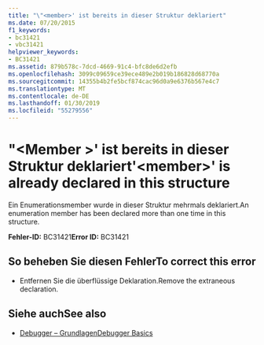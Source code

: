 ```yaml
---
title: "\"<member>' ist bereits in dieser Struktur deklariert"
ms.date: 07/20/2015
f1_keywords:
- bc31421
- vbc31421
helpviewer_keywords:
- BC31421
ms.assetid: 879b578c-7dcd-4669-91c4-bfc8de6d2efb
ms.openlocfilehash: 3099c09659ce39ece489e2b019b186828d68770a
ms.sourcegitcommit: 14355b4b2fe5bcf874cac96d0a9e6376b567e4c7
ms.translationtype: MT
ms.contentlocale: de-DE
ms.lasthandoff: 01/30/2019
ms.locfileid: "55279556"
---
```

# <a name="member-is-already-declared-in-this-structure"></a><span data-ttu-id="8f8c2-102">"\<Member >' ist bereits in dieser Struktur deklariert</span><span class="sxs-lookup"><span data-stu-id="8f8c2-102">'\<member>' is already declared in this structure</span></span>
<span data-ttu-id="8f8c2-103">Ein Enumerationsmember wurde in dieser Struktur mehrmals deklariert.</span><span class="sxs-lookup"><span data-stu-id="8f8c2-103">An enumeration member has been declared more than one time in this structure.</span></span>  
  
 <span data-ttu-id="8f8c2-104">**Fehler-ID:** BC31421</span><span class="sxs-lookup"><span data-stu-id="8f8c2-104">**Error ID:** BC31421</span></span>  
  
## <a name="to-correct-this-error"></a><span data-ttu-id="8f8c2-105">So beheben Sie diesen Fehler</span><span class="sxs-lookup"><span data-stu-id="8f8c2-105">To correct this error</span></span>  
  
-   <span data-ttu-id="8f8c2-106">Entfernen Sie die überflüssige Deklaration.</span><span class="sxs-lookup"><span data-stu-id="8f8c2-106">Remove the extraneous declaration.</span></span>  
  
## <a name="see-also"></a><span data-ttu-id="8f8c2-107">Siehe auch</span><span class="sxs-lookup"><span data-stu-id="8f8c2-107">See also</span></span>
- [<span data-ttu-id="8f8c2-108">Debugger – Grundlagen</span><span class="sxs-lookup"><span data-stu-id="8f8c2-108">Debugger Basics</span></span>](/visualstudio/debugger/debugger-basics)
